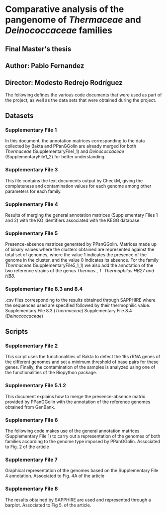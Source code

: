 # Comparative analysis of the pangenome of _Thermaceae_ and _Deinococcaceae_ families

## Final Master's thesis

## Author: Pablo Fernandez
## Director: Modesto Redrejo Rodríguez

The following defines the various code documents that were used as part of the project, as well as the data sets that were obtained during the project.

## Datasets

### Supplementary File 1
In this document, the annotation matrices corresponding to the data collected by Bakta and PPanGGolin are already merged for both _Thermaceae_ (SupplementaryFile1_1) and _Deinococcaceae_ (SupplementaryFile1_2) for better understanding.

### Supplementary File 3
This file contains the text documents output by CheckM, giving the completeness and contamination values for each genome among other parameters for each family.

### Supplementary File 4
Results of merging the general annotation matrices (Supplementary Files 1 and 2) with the KO identifiers associated with the KEGG database.

### Supplementary File 5
Presence-absence matrices generated by PPanGGolin. Matrices made up of binary values where the clusters obtained are represented against the total set of genomes, where the value 1 indicates the presence of the genome in the cluster, and the value 0 indicates its absence. For the family _Thermaceae_ (SupplementaryFile5_1_1) we also add the annotation of the two reference strains of the genus _Thermus_ , _T. Thermophilus HB27 and HB8_.

### Supplementary File 8.3 and 8.4
.csv files corresponding to the results obtained through SAPPHIRE where the sequences used are specified followed by their thermophilic value. Supplementary File 8.3 (_Thermaceae_) Supplementary File 8.4 (_Deinococcaceae_)


## Scripts

### Supplementary File 2
This script uses the functionalities of Bakta to detect the 16s rRNA genes of the different genomes and set a minimum threshold of base pairs for these genes. Finally, the contamination of the samples is analyzed using one of the functionalities of the Biopython package.

### Supplementary File 5.1.2
This document explains how to merge the presence-absence matrix provided by PPanGGolin with the annotation of the reference genomes obtained from GenBank.

### Supplementary File 6
The following code makes use of the general annotation matrices (Supplementary File 1) to carry out a representation of the genomes of both families according to the genome type imposed by PPanGGolin. Associated to Fig. 2 of the article

### Supplementary File 7
Graphical representation of the genomes based on the Supplementary File 4 annotation. Associated to Fig. 4A of the article

### Supplementary File 8
The results obtained by SAPPHIRE are used and represented through a barplot. Associated to Fig 5. of the article.